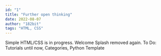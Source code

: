```yaml
---
id: "1"
title: "Further open thinking"
date: 2022-08-07
author: "182bit"
tags: "HTML, CSS"
---
```

Simple HTML/CSS is in progress.
Welcome Splash removed again.
To Do: Tutorials until now, Categories, Python Template
